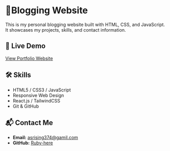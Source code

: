 # 🌟Blogging Website

This is my personal blogging website built with HTML, CSS, and JavaScript.  
It showcases my projects, skills, and contact information.  

## 🔗 Live Demo
[View Portfolio Website](https://ruby-here.github.io/blogging-site/)

## 🛠️ Skills  
- HTML5 / CSS3 / JavaScript  
- Responsive Web Design  
- React.js / TailwindCSS  
- Git & GitHub

## 📬 Contact Me  
- **Email:** asrising374@gamil.com
- **GitHub:** [Ruby-here](https://github.com/Ruby-here) 
